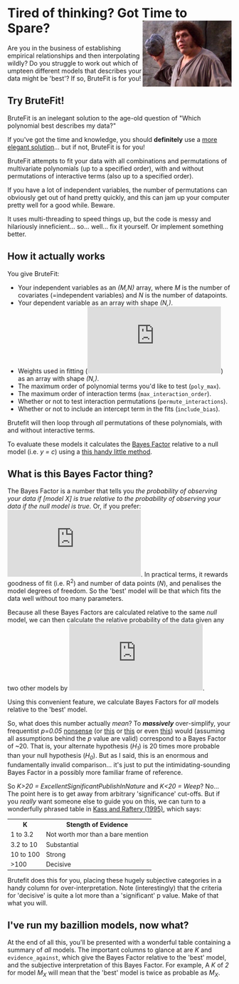 # Tired of thinking? Got Time to Spare?<img align="right" width="200" src="img/brute-force.jpg">

Are you in the business of establishing empirical relationships and then interpolating wildly? Do you struggle to work out which of umpteen different models that describes your data might be 'best'? If so, BruteFit is for you!

## Try BruteFit!
BruteFit is an inelegant solution to the age-old question of "Which polynomial best describes my data?" 

If you've got the time and knowledge, you should **definitely** use a [more elegant solution](https://doi.org/10.1111/j.1365-246X.2006.03155.x)... but if not, BruteFit is for you!

BruteFit attempts to fit your data with all combinations and permutations of multivariate polynomials (up to a specified order), with and without permutations of interactive terms (also up to a specified order).

If you have a lot of independent variables, the number of permutations can obviously get out of hand pretty quickly, and this can jam up your computer pretty well for a good while. Beware.

It uses multi-threading to speed things up, but the code is messy and hilariously inneficient... so... well... fix it yourself. Or implement something better.

## How it actually works
You give BruteFit:
- Your independent variables as an *(M,N)* array, where *M* is the number of covariates (=independent variables) and *N* is the number of datapoints.
- Your dependent variable as an array with shape *(N,)*.
- Weights used in fitting (![img](http://latex.codecogs.com/svg.latex?%5Cfrac%7B1%7D%7B%5Csigma%5E2%7D)) as an array with shape *(N,)*.
- The maximum order of polynomial terms you'd like to test (`poly_max`).
- The maximum order of interaction terms (`max_interaction_order`).
- Whether or not to test interaction permutations (`permute_interactions`).
- Whether or not to include an intercept term in the fits (`include_bias`).

Brutefit will then loop through *all* permutations of these polynomials, with and without interactive terms.

To evaluate these models it calculates the [Bayes Factor](https://doi.org/10.1080/01621459.1995.10476572) relative to a null model (i.e. *y = c*) using a [this handy little method](https://doi.org/10.1198/016214507000001337). 

## What is this Bayes Factor thing?
The Bayes Factor is a number that tells you *the probability of observing your data if [model X] is true relative to the probability of observing your data if the null model is true.* Or, if you prefer: ![img](http://latex.codecogs.com/gif.latex?B_%7B10%7D+%3D+%5Cfrac%7Bp%28D%7CM_1%29%7D%7Bp%28D%7CM_0%29%7D). In practical terms, it rewards goodness of fit (i.e. R<sup>2</sup>) and number of data points (*N*), and penalises the model degrees of freedom. So the 'best' model will be that which fits the data well without too many parameters.

Because all these Bayes Factors are calculated relative to the same *null* model, we can then calculate the relative probability of the data given any two other models by ![img](http://latex.codecogs.com/gif.latex?B_%7BNM%7D+%3D+%5Cfrac%7BB_%7BN0%7D%7D%7BB_%7BM0%7D%7D).

Using this convenient feature, we calculate Bayes Factors for *all* models relative to the 'best' model.

So, what does this number actually *mean*? To ***massively*** over-simplify, your frequentist *p=0.05* [nonsense](https://www.nature.com/news/scientific-method-statistical-errors-1.14700) (or [this](https://www.nature.com/articles/d41586-019-00857-9) or [this](https://www.bmj.com/content/362/bmj.k4039/rr-0) or even [this](https://doi.org/10.1080/00031305.2019.1583913)) would (assuming all assumptions behind the *p* value are valid) correspond to a Bayes Factor of ~20. That is, your alternate hypothesis (*H<sub>1</sub>*) is 20 times more probable than your null hypothesis (*H<sub>0</sub>*). But as I said, this is an enormous and fundamentally invalid comparison... it's just to put the intimidating-sounding Bayes Factor in a possibly more familiar frame of reference.

So *K>20 = ExcellentSignificantPublishInNature* and *K<20 = Weep*? No... The point here is to get away from arbitrary 'significance' cut-offs. But if you *really* want someone else to guide you on this, we can turn to a wonderfully phrased table in [Kass and Raftery (1995)](https://doi.org/10.1080/01621459.1995.10476572), which says:

<table>
<th>K</th><th>Stength of Evidence</th>
<tr>
<td>1 to 3.2</td><td>Not worth mor than a bare mention</td>
</tr>
<tr>
<td>3.2 to 10</td><td>Substantial</td>
</tr>
<tr>
<td>10 to 100</td><td>Strong</td>
</tr>
<tr>
<td>>100</td><td>Decisive</td>
</tr>
</table>


Brutefit does this for you, placing these hugely subjective categories in a handy column for over-interpretation. Note (interestingly) that the criteria for 'decisive' is quite a lot more than a 'significant' p value. Make of that what you will.

## I've run my bazillion models, now what?

At the end of all this, you'll be presented with a wonderful table containing a summary of *all* models. The important columns to glance at are *K* and `evidence_against`, which give the Bayes Factor relative to the 'best' model, and the subjective interpretation of this Bayes Factor. For example, A *K* of *2* for model *M<sub>X</sub>* will mean that the 'best' model is twice as probable as *M<sub>X</sub>*.

